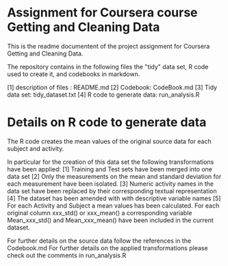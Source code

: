 Assignment for Coursera course Getting and Cleaning Data
==========================================================

This is the readme documentent of the project assignment for Coursera Getting and Cleaning Data.

The repository contains in the  following files the "tidy" data set, R code used to create it, and codebooks in markdown.

[1] description of files : README.md
[2] Codebook: CodeBook.md
[3] Tidy data set: tidy_dataset.txt
[4] R code to generate data: run_analysis.R


Details on R code to generate data
==================================
The R code creates the mean values of the original source data for each subject and activity.

In particular for the creation of this data set the following transformations have been applied:
[1] Training and Test sets have been merged into one data set
[2] Only the measurements on the mean and standard deviation for each measurement have been isolated.
[3] Numeric activity names in the data set have been replaced by their corresponding textual representation
[4] The dataset has been amended with with descriptive variable names
[5] For each Activity and Subject a mean values has been calculated. For each original column xxx_std() or xxx_mean() a corresponding variable Mean_xxx_std() and Mean_xxx_mean() have been included in the current dataset.

For further details on the source data follow the references in the Codebook.md
For further details on the applied transformations please check out the comments in run_analysis.R